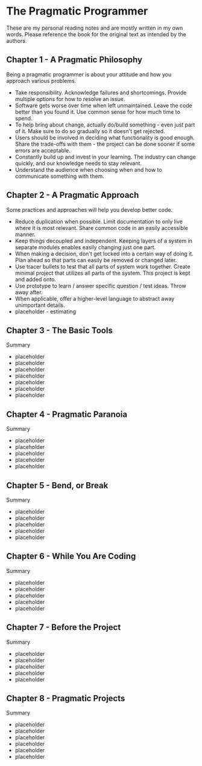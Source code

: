 # The Pragmatic Programmer

These are my personal reading notes and are mostly written in my own words. Please reference the book for the original text as intended by the authors.

## Chapter 1 - A Pragmatic Philosophy

Being a pragmatic programmer is about your attitude and how you approach various problems.

- Take responsibility. Acknowledge failures and shortcomings. Provide multiple options for how to resolve an issue.
- Software gets worse over time when left unmaintained. Leave the code better than you found it. Use common sense for how much time to spend.
- To help bring about change, actually do/build something - even just part of it. Make sure to do so gradually so it doesn't get rejected.
- Users should be involved in deciding what functionality is good enough. Share the trade-offs with them - the project can be done sooner if some errors are acceptable.
- Constantly build up and invest in your learning. The industry can change quickly, and our knowledge needs to stay relevant.
- Understand the audience when choosing when and how to communicate something with them.

## Chapter 2 - A Pragmatic Approach

Some practices and approaches will help you develop better code.

- Reduce duplication when possible. Limit documentation to only live where it is most relevant. Share common code in an easily accessible manner.
- Keep things decoupled and independent. Keeping layers of a system in separate modules enables easily changing just one part.
- When making a decision, don't get locked into a certain way of doing it. Plan ahead so that parts can easily be removed or changed later.
- Use tracer bullets to test that all parts of system work together. Create minimal project that utilizes all parts of the system. This project is kept and added onto.
- Use prototype to learn / answer specific question / test ideas. Throw away after.
- When applicable, offer a higher-level language to abstract away unimportant details.
- placeholder - estimating

## Chapter 3 - The Basic Tools

Summary

- placeholder
- placeholder
- placeholder
- placeholder
- placeholder
- placeholder
- placeholder

## Chapter 4 - Pragmatic Paranoia

Summary

- placeholder
- placeholder
- placeholder
- placeholder
- placeholder

## Chapter 5 - Bend, or Break

Summary

- placeholder
- placeholder
- placeholder
- placeholder
- placeholder

## Chapter 6 - While You Are Coding

Summary

- placeholder
- placeholder
- placeholder
- placeholder
- placeholder

## Chapter 7 - Before the Project

Summary

- placeholder
- placeholder
- placeholder
- placeholder
- placeholder

## Chapter 8 - Pragmatic Projects

Summary

- placeholder
- placeholder
- placeholder
- placeholder
- placeholder
- placeholder
